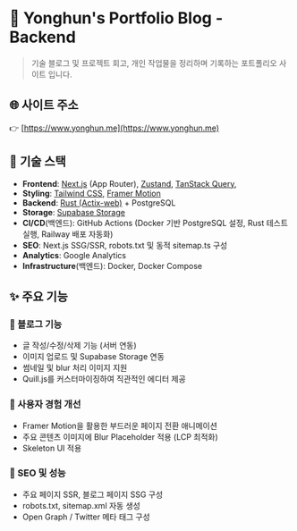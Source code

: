 # 📝 Yonghun's Portfolio Blog - Backend

> 기술 블로그 및 프로젝트 회고, 개인 작업물을 정리하며 기록하는 포트폴리오 사이트 입니다.

## 🌐 사이트 주소

👉 [https://www.yonghun.me](https://www.yonghun.me)

## 🔧 기술 스택

- **Frontend**: [Next.js](https://nextjs.org/) (App Router), [Zustand](https://zustand-demo.pmnd.rs/), [TanStack Query](https://tanstack.com/query/latest),
- **Styling**: [Tailwind CSS](https://tailwindcss.com/), [Framer Motion](https://motion.dev/)
- **Backend**: [Rust (Actix-web)](https://actix.rs/) + PostgreSQL
- **Storage**: [Supabase Storage](https://supabase.com/)
- **CI/CD**(백엔드): GitHub Actions (Docker 기반 PostgreSQL 설정, Rust 테스트 실행, Railway 배포 자동화)
- **SEO**: Next.js SSG/SSR, robots.txt 및 동적 sitemap.ts 구성
- **Analytics**: Google Analytics
- **Infrastructure**(백엔드): Docker, Docker Compose

## ✨ 주요 기능

### 🔹 블로그 기능

- 글 작성/수정/삭제 기능 (서버 연동)
- 이미지 업로드 및 Supabase Storage 연동
- 썸네일 및 blur 처리 이미지 지원
- Quill.js를 커스터마이징하여 직관적인 에디터 제공

### 🔹 사용자 경험 개선

- Framer Motion을 활용한 부드러운 페이지 전환 애니메이션
- 주요 콘텐츠 이미지에 Blur Placeholder 적용 (LCP 최적화)
- Skeleton UI 적용

### 🔹 SEO 및 성능

- 주요 페이지 SSR, 블로그 페이지 SSG 구성
- robots.txt, sitemap.xml 자동 생성
- Open Graph / Twitter 메타 태그 구성
